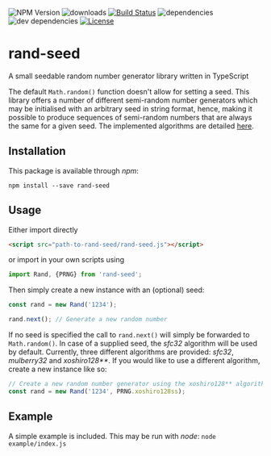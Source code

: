 ![NPM Version](https://img.shields.io/npm/v/rand-seed.svg?branch=master)
![downloads](https://img.shields.io/npm/dt/rand-seed.svg)
[![Build Status](https://travis-ci.org/michaeldzjap/rand-seed.svg?branch=master)](https://travis-ci.org/michaeldzjap/waveplayer.js)
![dependencies](https://img.shields.io/david/michaeldzjap/rand-seed.svg)
![dev dependencies](https://img.shields.io/david/dev/michaeldzjap/rand-seed.svg)
[![License](https://img.shields.io/npm/l/rand-seed.svg)](https://github.com/michaeldzjap/rand-seed/blob/master/LICENSE)

# rand-seed
A small seedable random number generator library written in TypeScript

The default `Math.random()` function doesn't allow for setting a seed. This library offers a number of different semi-random number generators which may be initialised with an arbitrary seed in string format, hence, making it possible to produce sequences of semi-random numbers that are always the same for a given seed. The implemented algorithms are detailed [here](https://stackoverflow.com/a/47593316/7024747).

## Installation
This package is available through _npm_:

```
npm install --save rand-seed
```

## Usage
Either import directly

```html
<script src="path-to-rand-seed/rand-seed.js"></script>
```

or import in your own scripts using

```javascript
import Rand, {PRNG} from 'rand-seed';
```

Then simply create a new instance with an (optional) seed:

```javascript
const rand = new Rand('1234');

rand.next(); // Generate a new random number
```

If no seed is specified the call to `rand.next()` will simply be forwarded to `Math.random()`. In case of a supplied seed, the _sfc32_ algorithm will be used by default. Currently, three different algorithms are provided: _sfc32_, _mulberry32_ and _xoshiro128**_. If you would like to use a different algorithm, create a new instance like so:

```javascript
// Create a new random number generator using the xoshiro128** algorithm
const rand = new Rand('1234', PRNG.xoshiro128ss);
```

## Example
A simple example is included. This may be run with _node_: `node example/index.js`
